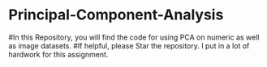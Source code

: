 # Principal-Component-Analysis

#In this Repository, you will find the code for using PCA on numeric as well as image datasets.
#If helpful, please Star the repository. I put in a lot of hardwork for this assignment.
